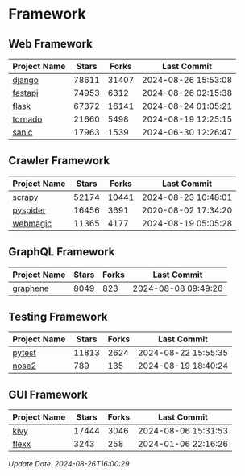 # Framework

## Web Framework
| Project Name | Stars | Forks | Last Commit |
| ------------ | ----- | ----- | ----------- |
| [django](https://github.com/django/django) | 78611 | 31407 | 2024-08-26 15:53:08 |
| [fastapi](https://github.com/fastapi/fastapi) | 74953 | 6312 | 2024-08-26 02:15:38 |
| [flask](https://github.com/pallets/flask) | 67372 | 16141 | 2024-08-24 01:05:21 |
| [tornado](https://github.com/tornadoweb/tornado) | 21660 | 5498 | 2024-08-19 12:25:15 |
| [sanic](https://github.com/sanic-org/sanic) | 17963 | 1539 | 2024-06-30 12:26:47 |

## Crawler Framework
| Project Name | Stars | Forks | Last Commit |
| ------------ | ----- | ----- | ----------- |
| [scrapy](https://github.com/scrapy/scrapy) | 52174 | 10441 | 2024-08-23 10:48:01 |
| [pyspider](https://github.com/binux/pyspider) | 16456 | 3691 | 2020-08-02 17:34:20 |
| [webmagic](https://github.com/code4craft/webmagic) | 11365 | 4177 | 2024-08-19 05:05:28 |

## GraphQL Framework
| Project Name | Stars | Forks | Last Commit |
| ------------ | ----- | ----- | ----------- |
| [graphene](https://github.com/graphql-python/graphene) | 8049 | 823 | 2024-08-08 09:49:26 |

## Testing Framework
| Project Name | Stars | Forks | Last Commit |
| ------------ | ----- | ----- | ----------- |
| [pytest](https://github.com/pytest-dev/pytest) | 11813 | 2624 | 2024-08-22 15:55:35 |
| [nose2](https://github.com/nose-devs/nose2) | 789 | 135 | 2024-08-19 18:40:24 |

## GUI Framework
| Project Name | Stars | Forks | Last Commit |
| ------------ | ----- | ----- | ----------- |
| [kivy](https://github.com/kivy/kivy) | 17444 | 3046 | 2024-08-06 15:31:53 |
| [flexx](https://github.com/flexxui/flexx) | 3243 | 258 | 2024-01-06 22:16:26 |

*Update Date: 2024-08-26T16:00:29*